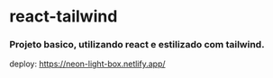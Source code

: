 # react-tailwind

### Projeto basico, utilizando react e estilizado com tailwind.

deploy:
https://neon-light-box.netlify.app/
